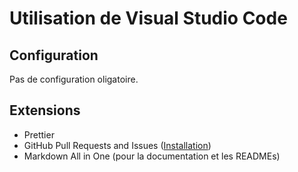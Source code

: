 # Utilisation de Visual Studio Code

## Configuration
Pas de configuration oligatoire.

## Extensions

- Prettier
- GitHub Pull Requests and Issues ([Installation](https://github.com/Microsoft/vscode-pull-request-github#getting-started))
- Markdown All in One (pour la documentation et les READMEs)
